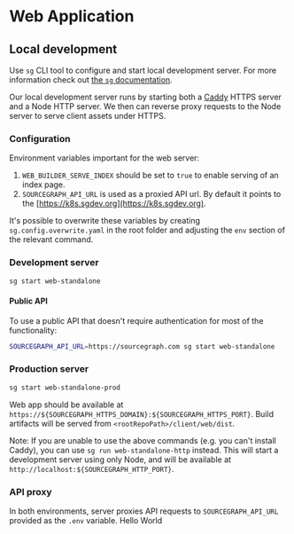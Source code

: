 # Web Application

## Local development

Use `sg` CLI tool to configure and start local development server. For more information check out [the `sg` documentation](https://docs-legacy.sourcegraph.com/dev/background-information/sg).

Our local development server runs by starting both a [Caddy](https://caddyserver.com/) HTTPS server and a Node HTTP server. We then can reverse proxy requests to the Node server to serve client assets under HTTPS.

### Configuration

Environment variables important for the web server:

1. `WEB_BUILDER_SERVE_INDEX` should be set to `true` to enable serving of an index page.
2. `SOURCEGRAPH_API_URL` is used as a proxied API url. By default it points to the [https://k8s.sgdev.org](https://k8s.sgdev.org).

It's possible to overwrite these variables by creating `sg.config.overwrite.yaml` in the root folder and adjusting the `env` section of the relevant command.

### Development server

```sh
sg start web-standalone
```

#### Public API

To use a public API that doesn't require authentication for most of the functionality:

```sh
SOURCEGRAPH_API_URL=https://sourcegraph.com sg start web-standalone
```

### Production server

```sh
sg start web-standalone-prod
```

Web app should be available at `https://${SOURCEGRAPH_HTTPS_DOMAIN}:${SOURCEGRAPH_HTTPS_PORT}`. Build artifacts will be served from `<rootRepoPath>/client/web/dist`.

Note: If you are unable to use the above commands (e.g. you can't install Caddy), you can use `sg run web-standalone-http` instead. This will start a development server using only Node, and will be available at `http://localhost:${SOURCEGRAPH_HTTP_PORT}`.

### API proxy

In both environments, server proxies API requests to `SOURCEGRAPH_API_URL` provided as the `.env` variable.
Hello World

